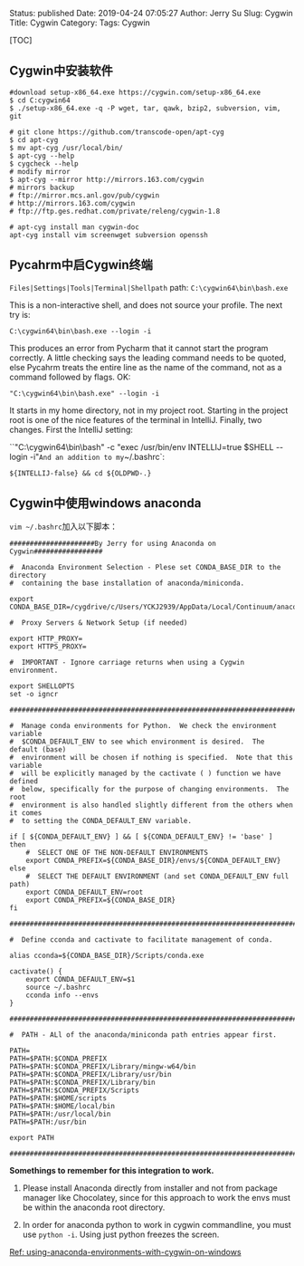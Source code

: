 Status: published
Date: 2019-04-24 07:05:27
Author: Jerry Su
Slug: Cygwin
Title: Cygwin
Category: 
Tags: Cygwin

[TOC]

## Cygwin中安装软件

```
#download setup-x86_64.exe https://cygwin.com/setup-x86_64.exe
$ cd C:cygwin64
$ ./setup-x86_64.exe -q -P wget, tar, qawk, bzip2, subversion, vim, git
```

```
# git clone https://github.com/transcode-open/apt-cyg
$ cd apt-cyg
$ mv apt-cyg /usr/local/bin/
$ apt-cyg --help
$ cygcheck --help
# modify mirror
$ apt-cyg --mirror http://mirrors.163.com/cygwin
# mirrors backup 
# ftp://mirror.mcs.anl.gov/pub/cygwin
# http://mirrors.163.com/cygwin
# ftp://ftp.ges.redhat.com/private/releng/cygwin-1.8
```

```
# apt-cyg install man cygwin-doc
apt-cyg install vim screenwget subversion openssh
```

## Pycahrm中启Cygwin终端

`Files|Settings|Tools|Terminal|Shellpath` path: `C:\cygwin64\bin\bash.exe`

This is a non-interactive shell, and does not source your profile. The next try is:

`C:\cygwin64\bin\bash.exe --login -i`

This produces an error from Pycharm that it cannot start the program correctly. A little checking says the leading command needs to be quoted, else Pycahrm treats the entire line as the name of the command, not as a command followed by flags. OK:

`"C:\cygwin64\bin\bash.exe" --login -i`

It starts in my home directory, not in my project root. Starting in the project root is one of the nice features of the terminal in IntelliJ. Finally, two changes. First the IntelliJ setting:

``"C:\cygwin64\bin\bash" -c "exec /usr/bin/env INTELLIJ=true $SHELL --login -i"`
And an addition to my `~/.bashrc`:

`${INTELLIJ-false} && cd ${OLDPWD-.}`

## Cygwin中使用windows anaconda

`vim ~/.bashrc`加入以下脚本：

```
#####################By Jerry for using Anaconda on Cygwin#################

#  Anaconda Environment Selection - Plese set CONDA_BASE_DIR to the directory
#  containing the base installation of anaconda/miniconda.

export CONDA_BASE_DIR=/cygdrive/c/Users/YCKJ2939/AppData/Local/Continuum/anaconda3

#  Proxy Servers & Network Setup (if needed)

export HTTP_PROXY=
export HTTPS_PROXY=

#  IMPORTANT - Ignore carriage returns when using a Cygwin environment.

export SHELLOPTS
set -o igncr

###############################################################################

#  Manage conda environments for Python.  We check the environment variable
#  $CONDA_DEFAULT_ENV to see which environment is desired.  The default (base)
#  environment will be chosen if nothing is specified.  Note that this variable
#  will be explicitly managed by the cactivate ( ) function we have defined
#  below, specifically for the purpose of changing environments.  The root
#  environment is also handled slightly different from the others when it comes
#  to setting the CONDA_DEFAULT_ENV variable.

if [ ${CONDA_DEFAULT_ENV} ] && [ ${CONDA_DEFAULT_ENV} != 'base' ] 
then
    #  SELECT ONE OF THE NON-DEFAULT ENVIRONMENTS
    export CONDA_PREFIX=${CONDA_BASE_DIR}/envs/${CONDA_DEFAULT_ENV}
else
    #  SELECT THE DEFAULT ENVIRONMENT (and set CONDA_DEFAULT_ENV full path)
    export CONDA_DEFAULT_ENV=root
    export CONDA_PREFIX=${CONDA_BASE_DIR}
fi

###############################################################################

#  Define cconda and cactivate to facilitate management of conda.

alias cconda=${CONDA_BASE_DIR}/Scripts/conda.exe

cactivate() {
    export CONDA_DEFAULT_ENV=$1
    source ~/.bashrc
    cconda info --envs
}

###############################################################################

#  PATH - ALl of the anaconda/miniconda path entries appear first.

PATH=
PATH=$PATH:$CONDA_PREFIX
PATH=$PATH:$CONDA_PREFIX/Library/mingw-w64/bin
PATH=$PATH:$CONDA_PREFIX/Library/usr/bin
PATH=$PATH:$CONDA_PREFIX/Library/bin
PATH=$PATH:$CONDA_PREFIX/Scripts
PATH=$PATH:$HOME/scripts
PATH=$PATH:$HOME/local/bin
PATH=$PATH:/usr/local/bin
PATH=$PATH:/usr/bin

export PATH

###############################################################################

```

**Somethings to remember for this integration to work.**

1. Please install Anaconda directly from installer and not from package manager like Chocolatey, since for this approach to work the envs must be within the anaconda root directory. 

2. In order for anaconda python to work in cygwin commandline, you must use `python -i`. Using just python freezes the screen.

[Ref: using-anaconda-environments-with-cygwin-on-windows](https://stackoverflow.com/questions/36969824/using-anaconda-environments-with-cygwin-on-windows)